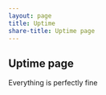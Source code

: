 ```yaml
---
layout: page
title: Uptime
share-title: Uptime page
---
```


## Uptime page
Everything is perfectly fine
